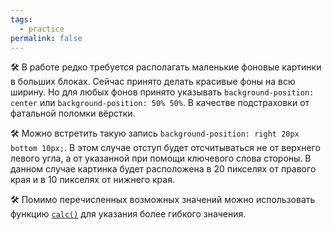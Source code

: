 ```yaml
---
tags:
  - practice
permalink: false
---
```


🛠 В работе редко требуется располагать маленькие фоновые картинки в больших блоках. Сейчас принято делать красивые фоны на всю ширину. Но для любых фонов принято указывать `background-position: center` или `background-position: 50% 50%`. В качестве подстраховки от фатальной поломки вёрстки.

🛠 Можно встретить такую запись `background-position: right 20px bottom 10px;`. В этом случае отступ будет отсчитываться не от верхнего левого угла, а от указанной при помощи ключевого слова стороны. В данном случае картинка будет расположена в 20 пикселях от правого края и в 10 пикселях от нижнего края.

🛠 Помимо перечисленных возможных значений можно использовать функцию [`calc()`](/css/doka/calc) для указания более гибкого значения.
